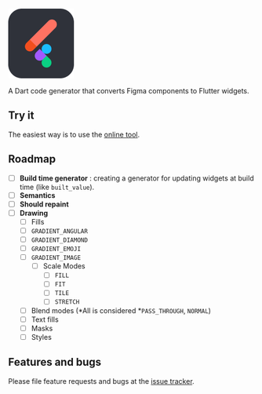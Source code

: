 ![logo](docs/logo.png)

A Dart code generator that converts Figma components to Flutter widgets.

## Try it

The easiest way is to use the [online tool](http://aloisdeniel.github.com/figma-to-flutter).

## Roadmap

- [ ] **Build time generator** : creating a generator for updating widgets at build time (like `built_value`).
- [ ] **Semantics**
- [ ] **Should repaint**
- [ ] **Drawing**
    - [ ] Fills
    - [ ] `GRADIENT_ANGULAR`
    - [ ] `GRADIENT_DIAMOND`
    - [ ] `GRADIENT_EMOJI`
    - [ ] `GRADIENT_IMAGE`
        - [ ] Scale Modes
            - [ ] `FILL`
            - [ ] `FIT`
            - [ ] `TILE`
            - [ ] `STRETCH`

    - [ ] Blend modes (*All is considered *`PASS_THROUGH`, `NORMAL`)
    - [ ] Text fills
    - [ ] Masks
    - [ ] Styles

## Features and bugs

Please file feature requests and bugs at the [issue tracker][tracker].

[tracker]: https://github.com/aloisdeniel/figma-to-flutter/issues